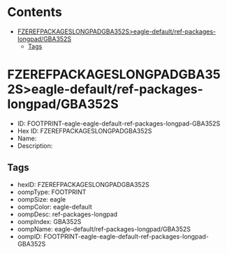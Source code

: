 



Contents
========

* [FZEREFPACKAGESLONGPADGBA352S>eagle-default/ref-packages-longpad/GBA352S](#fzerefpackageslongpadgba352seagle-defaultref-packages-longpadgba352s)
	* [Tags](#tags)

# FZEREFPACKAGESLONGPADGBA352S>eagle-default/ref-packages-longpad/GBA352S

- ID: FOOTPRINT-eagle-eagle-default-ref-packages-longpad-GBA352S
- Hex ID: FZEREFPACKAGESLONGPADGBA352S
- Name: 
- Description: 

## Tags

- hexID: FZEREFPACKAGESLONGPADGBA352S
- oompType: FOOTPRINT
- oompSize: eagle
- oompColor: eagle-default
- oompDesc: ref-packages-longpad
- oompIndex: GBA352S
- oompName: eagle-default/ref-packages-longpad/GBA352S
- oompID: FOOTPRINT-eagle-eagle-default-ref-packages-longpad-GBA352S
